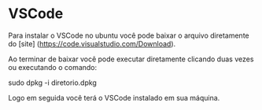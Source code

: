 # VSCode

Para instalar o VSCode no ubuntu você pode baixar o arquivo diretamente do [site] (https://code.visualstudio.com/Download).

Ao terminar de baixar você pode executar diretamente clicando duas vezes ou executando o comando:

sudo dpkg -i diretorio.dpkg

Logo em seguida você terá o VSCode instalado em sua máquina.